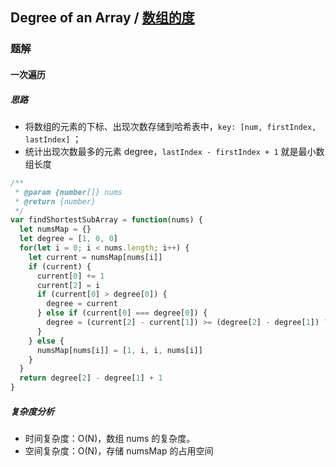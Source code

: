 ## Degree of an Array / [数组的度](https://leetcode-cn.com/problems/degree-of-an-array/)

### 题解
#### 一次遍历
##### 思路
+ 将数组的元素的下标、出现次数存储到哈希表中，`key: [num, firstIndex, lastIndex]` ；
+ 统计出现次数最多的元素 degree，`lastIndex - firstIndex + 1` 就是最小数组长度

```js
/**
 * @param {number[]} nums
 * @return {number}
 */
var findShortestSubArray = function(nums) {
  let numsMap = {}
  let degree = [1, 0, 0]
  for(let i = 0; i < nums.length; i++) {
    let current = numsMap[nums[i]]
    if (current) {
      current[0] += 1
      current[2] = i
      if (current[0] > degree[0]) {
        degree = current
      } else if (current[0] === degree[0]) {
        degree = (current[2] - current[1]) >= (degree[2] - degree[1]) ? degree : current
      }
    } else {
      numsMap[nums[i]] = [1, i, i, nums[i]]
    }    
  }
  return degree[2] - degree[1] + 1
}
```

##### 复杂度分析
+ 时间复杂度：O(N)，数组 nums 的复杂度。
+ 空间复杂度：O(N)，存储 numsMap 的占用空间